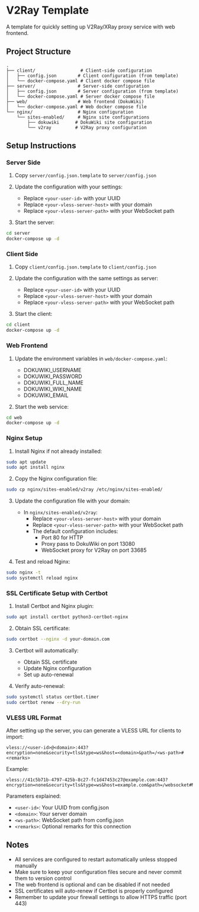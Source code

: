 # V2Ray Template

A template for quickly setting up V2Ray/XRay proxy service with web frontend.

## Project Structure

```
.
├── client/                 # Client-side configuration
│   ├── config.json        # Client configuration (from template)
│   └── docker-compose.yaml # Client docker compose file
├── server/                # Server-side configuration
│   ├── config.json        # Server configuration (from template)
│   └── docker-compose.yaml # Server docker compose file
├── web/                   # Web frontend (DokuWiki)
│   └── docker-compose.yaml # Web docker compose file
└── nginx/                 # Nginx configuration
    └── sites-enabled/     # Nginx site configurations
        ├── dokuwiki      # DokuWiki site configuration
        └── v2ray         # V2Ray proxy configuration
```

## Setup Instructions

### Server Side

1. Copy `server/config.json.template` to `server/config.json`
2. Update the configuration with your settings:
   - Replace `<your-user-id>` with your UUID
   - Replace `<your-vless-server-host>` with your domain
   - Replace `<your-vless-server-path>` with your WebSocket path

3. Start the server:
```bash
cd server
docker-compose up -d
```

### Client Side

1. Copy `client/config.json.template` to `client/config.json`
2. Update the configuration with the same settings as server:
   - Replace `<your-user-id>` with your UUID
   - Replace `<your-vless-server-host>` with your domain
   - Replace `<your-vless-server-path>` with your WebSocket path

3. Start the client:
```bash
cd client
docker-compose up -d
```

### Web Frontend

1. Update the environment variables in `web/docker-compose.yaml`:
   - DOKUWIKI_USERNAME
   - DOKUWIKI_PASSWORD
   - DOKUWIKI_FULL_NAME
   - DOKUWIKI_WIKI_NAME
   - DOKUWIKI_EMAIL

2. Start the web service:
```bash
cd web
docker-compose up -d
```

### Nginx Setup

1. Install Nginx if not already installed:
```bash
sudo apt update
sudo apt install nginx
```

2. Copy the Nginx configuration file:
```bash
sudo cp nginx/sites-enabled/v2ray /etc/nginx/sites-enabled/
```

3. Update the configuration file with your domain:
   - In `nginx/sites-enabled/v2ray`:
     - Replace `<your-vless-server-host>` with your domain
     - Replace `<your-vless-server-path>` with your WebSocket path
     - The default configuration includes:
       - Port 80 for HTTP
       - Proxy pass to DokuWiki on port 13080
       - WebSocket proxy for V2Ray on port 33685

4. Test and reload Nginx:
```bash
sudo nginx -t
sudo systemctl reload nginx
```

### SSL Certificate Setup with Certbot

1. Install Certbot and Nginx plugin:
```bash
sudo apt install certbot python3-certbot-nginx
```

2. Obtain SSL certificate:
```bash
sudo certbot --nginx -d your-domain.com
```

3. Certbot will automatically:
   - Obtain SSL certificate
   - Update Nginx configuration
   - Set up auto-renewal

4. Verify auto-renewal:
```bash
sudo systemctl status certbot.timer
sudo certbot renew --dry-run
```

### VLESS URL Format

After setting up the server, you can generate a VLESS URL for clients to import:

```
vless://<user-id>@<domain>:443?encryption=none&security=tls&type=ws&host=<domain>&path=/<ws-path>#<remarks>
```

Example:
```
vless://41c5b71b-4797-425b-8c27-fc1d47453c27@example.com:443?encryption=none&security=tls&type=ws&host=example.com&path=/websocket#MyProxy
```

Parameters explained:
- `<user-id>`: Your UUID from config.json
- `<domain>`: Your server domain
- `<ws-path>`: WebSocket path from config.json
- `<remarks>`: Optional remarks for this connection

## Notes

- All services are configured to restart automatically unless stopped manually
- Make sure to keep your configuration files secure and never commit them to version control
- The web frontend is optional and can be disabled if not needed
- SSL certificates will auto-renew if Certbot is properly configured
- Remember to update your firewall settings to allow HTTPS traffic (port 443)
